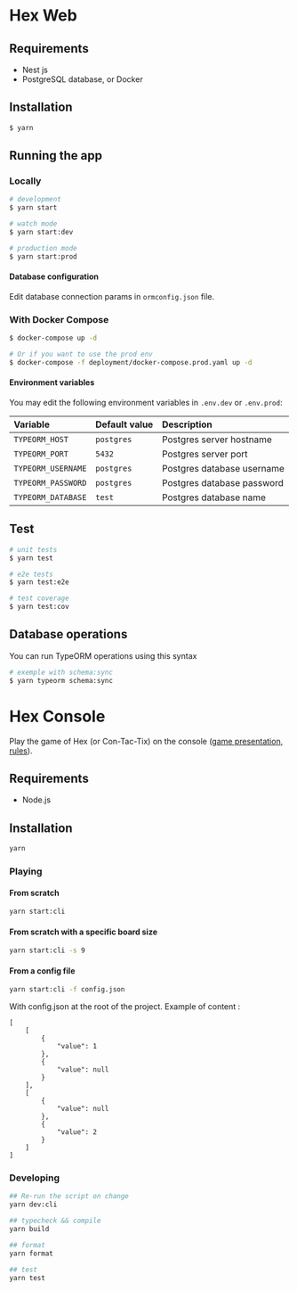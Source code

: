 # Hex Web

## Requirements
- Nest js
- PostgreSQL database, or Docker

## Installation

```bash
$ yarn
```

## Running the app

### Locally

```bash
# development
$ yarn start

# watch mode
$ yarn start:dev

# production mode
$ yarn start:prod
```

#### Database configuration

Edit database connection params in `ormconfig.json` file.

### With Docker Compose

```bash
$ docker-compose up -d

# Or if you want to use the prod env
$ docker-compose -f deployment/docker-compose.prod.yaml up -d
```

#### Environment variables

You may edit the following environment variables in `.env.dev` or `.env.prod`:

| Variable           | Default value | Description                |
| :----------------- | :------------ | :------------------------- |
| `TYPEORM_HOST`     | `postgres`    | Postgres server hostname   |
| `TYPEORM_PORT`     | `5432`        | Postgres server port       |
| `TYPEORM_USERNAME` | `postgres`    | Postgres database username |
| `TYPEORM_PASSWORD` | `postgres`    | Postgres database password |
| `TYPEORM_DATABASE` | `test`        | Postgres database name     |

## Test

```bash
# unit tests
$ yarn test

# e2e tests
$ yarn test:e2e

# test coverage
$ yarn test:cov
```

## Database operations

You can run TypeORM operations using this syntax

```bash
# exemple with schema:sync
$ yarn typeorm schema:sync
```

# Hex Console

Play the game of Hex (or Con-Tac-Tix) on the console ([game presentation](<https://en.wikipedia.org/wiki/Hex_(board_game)>), [rules](https://www.hasbro.com/common/instruct/Con-Tac-Tix.PDF)).

## Requirements

- Node.js

## Installation

```sh
yarn
```

### Playing

#### From scratch
```sh
yarn start:cli
```

#### From scratch with a specific board size
```sh
yarn start:cli -s 9
```

#### From a config file
```sh
yarn start:cli -f config.json
```

With config.json at the root of the project.
Example of content :
```
[
    [
        {
            "value": 1
        },
        {
            "value": null
        }
    ],
    [
        {
            "value": null
        },
        {
            "value": 2
        }
    ]
]
```

### Developing

```sh
## Re-run the script on change
yarn dev:cli

## typecheck && compile
yarn build

## format
yarn format

## test
yarn test
```
